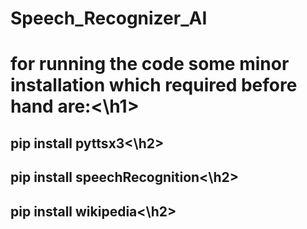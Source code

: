 # Speech_Recognizer_AI

<h1>for running the code some minor installation which required before hand are:<\h1>

<h2>pip install pyttsx3<\h2>
<h2>pip install speechRecognition<\h2>
<h2>pip install wikipedia<\h2>
